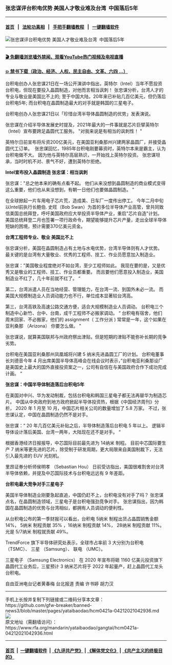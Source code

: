 ### 张忠谋评台积电优势 美国人才敬业难及台湾  中国落后5年
------------------------

#### [首页](https://github.com/gfw-breaker/banned-news3/blob/master/README.md) &nbsp;&nbsp;|&nbsp;&nbsp; [法轮功真相](https://github.com/begood0513/basic/blob/master/README.md)  &nbsp;&nbsp;|&nbsp;&nbsp; [手把手翻墙教程](https://github.com/gfw-breaker/guides/wiki)  &nbsp;&nbsp;|&nbsp;&nbsp; [一键翻墙软件](https://github.com/gfw-breaker/nogfw/blob/master/README.md)  



<div id="headerimg">
 <img alt="张忠谋评台积电优势 美国人才敬业难及台湾  中国落后5年" src="https://www.rfa.org/mandarin/yataibaodao/gangtai/hcm0421a-04212021042936.html/@@images/222d9c0b-6195-40d7-b58e-efea8f7dc0e4.png" title="张忠谋评台积电优势 美国人才敬业难及台湾  中国落后5年"/>
 <span class="lead_image_caption">
 </span>
 <!-- zoomattribute -->
</div>

<hr/>


#### [ 🎬  免翻墙浏览墙外禁闻、观看YouTube热门视频及电视直播](https://github.com/gfw-breaker/HelloWorld)

#### [ 💥  禁书下载（政治、经济、人权、民主自由、文革、六四 ...）](https://github.com/gfw-breaker/books/blob/master/README.md)

<div id="storytext">
 <p>
  台积电创办人张忠谋21日在一场公开演讲中指出，英特尔（Intel）当年不愿投资台积电，但现在要投入晶圆制造，对他而言相当讽刺！ 张忠谋分析，台湾人才的专业与敬业是美国比不上的; 至于中国大陆，20年来已补贴几百亿美元，但仍落后台积电5年; 而台积电在晶圆制造最大的对手就是韩国的三星电子。
 </p>
 <p>
  台积电创办人张忠谋21日以「珍惜台湾半导体晶圆制造的优势」发表演说。
 </p>
 <p>
  张忠谋在介绍半导体发展史时提及，2021年最大的一件事就是芯片巨擘英特尔（Intel）宣布要跨足晶圆代工服务。 "对我来说是有相当的讽刺性！ "
 </p>
 <p>
  英特尔日前宣布将斥资200亿美元，在美国亚利桑那州兴建两家晶圆厂，并接受晶圆代工订单。  张忠谋回忆，1985年台积电刚要募资时，英特尔本来是霸主，认为台积电做不大。 因为他与英特尔高层熟识，一开始找上英特尔投资。 张忠谋坦承，当时时机不对、景气不好，遭到英特尔拒绝。
 </p>
 <p>
  <strong>
   Intel宣布投入晶圆制造 张忠谋：相当讽刺
  </strong>
 </p>
 <p>
  张忠谋："总之他本来的确有点看不起。 他们从来没想到晶圆制造的商业模式变得这么重要，他们也从来没想到，有朝一日他们也要做晶圆制造。 "
 </p>
 <p>
  在全球掀起一片车用电子芯片荒，造成美、日车厂一度传出停工。 今年二月中旬以Intel前执行长鲍伯. 史旺（Bob Swan）为首的多位半导体产业高管，曾共同致信美国总统拜登，呼吁美国政府应大举投资半导体产业，重启"芯片自造"计划。 美国总统拜登二月也签署一项行政命令，期望能够提升芯片产量，走出全球半导体短缺的困境，预计需要370亿美元资金。
 </p>
 <p>
  <strong>
   台湾工程师专业、敬业 美国比不上
  </strong>
 </p>
 <p>
  张忠谋分析，美国在晶圆制造占有土地与水电优势，台湾半导体则有人才优势。 最关键的是台湾有大量敬业、优秀的工程师、技工、作业员愿意加入制造业。
 </p>
 <p>
  张忠谋：”美国敬业程度绝对不如台湾，至少工程师如此。 我现在要的是，又是优秀又是敬业的工程师、技工、作业员都重要。 而且要他们愿意投入制造业，美国制造业不红了，几十年前就不红了。 “
 </p>
 <p>
  第二，台湾派遣人员在当地经营、管理能力，在台湾一流、到国外未必一流。 而美国大规模制造业人员调动能力也不行，单位成本显著较台湾高。
 </p>
 <p>
  第三，台湾高铁及高速公路交通方便，适合大规模制造业人员调动。
  <span>
  </span>
  台积电三个制造中心新竹、台中、台南，成千工程师不必搬家调动。
  <span>
   “
  </span>
  台积电有宿舍，他们周末回家、不必搬家，他们的
  <span>
   assignment（
  </span>
  工作分派
  <span>
   )
  </span>
  常常是一年，这个如果在亚利桑那
  <span>
   （Arizona）
  </span>
  你要怎么做。
  <span>
   ”
  </span>
 </p>
 <p style="font-weight: 400;">
  张忠谋说，就算美国联邦与州政府祭出津贴，但是短期的津贴不能弥补长期的竞争劣势。
 </p>
 <p style="font-weight: 400;">
  台积电在美国亚利桑那州凤凰城将兴建
  <span>
   5
  </span>
  纳米先进晶圆工厂的计划。
  <span>
  </span>
  台积电董事长刘德音今年
  <span>
   4
  </span>
  月出席美国半导体高峰会在线会议时表示，”台积电亚利桑那设厂是美国史上最大的国外直接投资案之一，公司有自信在与美国政府合作下成功完成计画。
  <span>
   “
  </span>
 </p>
 <p style="font-weight: 400;">
  <strong>
   张忠谋：中国半导体制造落后台积电5年
  </strong>
 </p>
 <p style="font-weight: 400;">
  在美国对中兴、华为发动制裁，包括台积电和韩国三星电子都无法再替华为制造芯片。
  <span>
  </span>
  中国从中央政府到地方政府掀起半导体投资热，根据《中国经济周刊》分析，
  <span>
   2020
  </span>
  年
  <span>
   1
  </span>
  月至
  <span>
   10
  </span>
  月，中国芯片相关公司的数量增加了
  <span>
   5.8
  </span>
  万家。
  <span>
  </span>
  不过，张忠谋认定，中国在晶圆制造仍然不是对手。
 </p>
 <p style="font-weight: 400;">
  张忠谋：“
  <span>
   20
  </span>
  年几百亿美元补贴之后，半导体制造落后台积电
  <span>
   5
  </span>
  年以上。
  <span>
  </span>
  逻辑半导体设计落后美国、台湾一两年，大陆现在还不是对手。
  <span>
   “
  </span>
 </p>
 <p style="font-weight: 400;">
  根据香港经济日报报导，中芯国际目前最先进为
  <span>
   14纳米
  </span>
  制程。
  <span>
  </span>
  目前中芯国际要生产
  <span>
   7
  </span>
  纳米等更先进的芯片，除受制于研发周期，更大局限来自美国制裁下，无法引入最先进的
  <span>
   EUV
  </span>
  光刻机。
 </p>
 <p style="font-weight: 400;">
  里昂证券分析师侯明孝
  <span>
   （Sebastian Hou）
  </span>
  日前受访指出，美国很难割舍对台湾半导体依赖，并提及中芯国际技术与台积电远远有
  <span>
   9
  </span>
  年差距。
 </p>
 <p style="font-weight: 400;">
  <strong>
   台积电最大竞争对手三星电子
  </strong>
 </p>
 <p style="font-weight: 400;">
  美国半导体制造业刚要急起直追，中国仍赶不上，台积电没有对手了吗？
  <span>
  </span>
  张忠谋点名，在晶圆制造领域，三星电子是台积电强劲竞争对手。
  <span>
  </span>
  张忠谋指出，因为韩国在晶圆制造的优势与台湾相似，都拥有人员调动的便利性。
 </p>
 <p style="font-weight: 400;">
  从台积电公布的第一季财报可以看出，台积电
  <span>
   5纳米
  </span>
  制程出货占晶圆销售金额
  <span>
   14%，
  </span>
  <span>
   5纳米
  </span>
  制程贡献
  <span>
   35%
  </span>
  <span>
   ，16纳米
  </span>
  制程贡献
  <span>
   14%，
  </span>
  <span>
   28纳米
  </span>
  制程贡献
  <span>
   11%。
  </span>
  <span>
  </span>
  光是
  <span>
   5/7纳米
  </span>
  制程就贡献
  <span>
   49%。
  </span>
 </p>
 <p style="font-weight: 400;">
  <span>
   TrendForce
  </span>
  旗下半导体研究处表示，全球市占率前
  <span>
   3
  </span>
  大分别为台积电
  <span>
   （TSMC）、
  </span>
  三星
  <span>
   （Samsung）、
  </span>
  联电
  <span>
   （UMC）。
  </span>
 </p>
 <p style="font-weight: 400;">
  三星电子
  <span>
   （Samsung Electronics）
  </span>
  在
  <span>
   2020
  </span>
  年宣布将砸
  <span>
   1160
  </span>
  亿美元投资旗下晶圆代工业务后，三星预计
  <span>
   3
  </span>
  纳米芯片将于
  <span>
   2022
  </span>
  年起量产，赶上晶圆代工龙头台积电。
 </p>
 <p style="font-weight: 400;">
  <span>
  </span>
 </p>
 <p style="font-weight: 400;">
  自由亚洲电台记者黄春梅
  <span>
  </span>
  台北报道
  <span>
  </span>
  责编 许书婷
  <span>
  </span>
  胡力汉
 </p>
</div>

<hr/>
手机上长按并复制下列链接或二维码分享本文章：<br/>
https://github.com/gfw-breaker/banned-news3/blob/master/pages/yataibaodao/hcm0421a-04212021042936.md <br/>
<a href='https://github.com/gfw-breaker/banned-news3/blob/master/pages/yataibaodao/hcm0421a-04212021042936.md'><img src='https://github.com/gfw-breaker/banned-news3/blob/master/pages/yataibaodao/hcm0421a-04212021042936.md.png'/></a> <br/>
原文地址（需翻墙访问）：https://www.rfa.org/mandarin/yataibaodao/gangtai/hcm0421a-04212021042936.html


------------------------
#### [首页](https://github.com/gfw-breaker/banned-news3/blob/master/README.md) &nbsp;|&nbsp; [一键翻墙软件](https://github.com/gfw-breaker/nogfw/blob/master/README.md) &nbsp;| [《九评共产党》](https://github.com/gfw-breaker/9ping.md/blob/master/README.md#九评之一评共产党是什么) | [《解体党文化》](https://github.com/gfw-breaker/jtdwh.md/blob/master/README.md) | [《共产主义的终极目的》](https://github.com/gfw-breaker/gczydzjmd.md/blob/master/README.md)


<img src='http://gfw-breaker.win/banned-news3/pages/yataibaodao/hcm0421a-04212021042936.md' width='0px' height='0px'/>